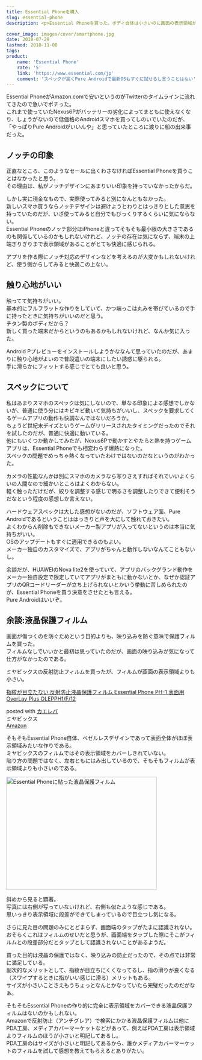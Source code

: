 ```yaml
---
title: Essential Phoneを購入
slug: essential-phone
description: <p>Essential Phoneを買った。ボディ自体は小さいのに画面の表示領域が広く、触り心地もよくて普段遣いにしたいスマホだ。最新OSを試すために買った面が大きいのだが、SIMを刺して普段使う端末にしたい誘惑に駆られる。Pure Androidという点もよい。</p>

cover_image: images/cover/smartphone.jpg
date: 2018-07-29
lastmod: 2018-11-08
tags: 
product:
    name: 'Essential Phone'
    rate: '5'
    link: 'https://www.essential.com/jp'
    comment: 'スペックが高くPure Androidで最新OSもすぐに試せるし言うことはない'
---
```


<p>Essential PhoneがAmazon.comで安いというのがTwitterのタイムラインに流れてきたので急いでポチった。<br />
これまで使っていたNexus6Pがバッテリーの劣化によってまともに使えなくなり、しょうがないので低価格のAndroidスマホを買ってしのいでいたのだが、「やっぱりPure Androidがいいんや」と思っていたところに渡りに船の出来事だった。</p>
<h2>ノッチの印象</h2>
<p>正直なところ、このようなセールに出くわさなければEssential Phoneを買うことはなかったと思う。<br />
その理由は、私がノッチデザインにあまりいい印象を持っていなかったからだ。</p>
<p>しかし実に現金なもので、実際使ってみると別になんともなかった。<br />
新しいスマホ買うならノッチデザインは避けようとわりとはっきりとした意思を持っていたのだが、いざ使ってみると自分でもびっくりするくらいに気にならない。<br />
Essential Phoneのノッチ部分はiPhoneと違ってそもそも最小限の大きさであるのも関係しているのかもしれないけれど、ノッチの存在は気にならず、端末の上端ぎりぎりまで表示領域があることがとても快適に感じられる。</p>
<p>アプリを作る際にノッチ対応のデザインなどを考えるのが大変かもしれないけれど、使う側からしてみると快適この上ない。</p>
<h2>触り心地がいい</h2>
<p>触ってて気持ちがいい。<br />
基本的にフルフラットな作りをしていて、かつ端っこは丸みを帯びているので手に持ったときに気持ちがいいのだと思う。<br />
チタン製のボディだから？<br />
新しく買った端末だからというのもあるかもしれないけれど、なんか気に入った。</p>
<p>Android Pプレビューをインストールしようかななんて思っていたのだが、あまりに触り心地がよいので普段遣いの端末にしたい誘惑に駆られる。<br />
手に滑らかにフィットする感じでとても良いと思う。</p>
<h2>スペックについて</h2>
<p>私はあまりスマホのスペックは気にしないので、単なる印象による感想でしかないが、普通に使う分にはキビキビ動いて気持ちがいいし、スペックを要求してくるゲームアプリの動作も快調なんではないだろうか。<br />
ちょうど世紀末デイズというゲームがリリースされたタイミングだったのでそれを試したのだが、普通に快適に動いている。<br />
他にもいくつか動かしてみたが、Nexus6Pで動かすとやたらと熱を持つゲームアプリは、Essential Phoneでも相変わらず爆熱になった。<br />
スペックの問題でめっちゃ熱くなっていたわけではないのだなというのがわかった。</p>
<p>カメラの性能なんかは別にスマホのカメラなら写りさえすればそれでいいよくらいの人間なので細かいところはよくわからない。<br />
軽く触っただけだが、絞りを調整する感じで明るさを調整したりできて便利そうだなという程度の感想しか言えない。</p>
<p>ハードウェアスペックは大した感想がないのだが、ソフトウェア面、Pure Androidであるということははっきりと声を大にして触れておきたい。<br />
よくわからん削除もできないメーカー製アプリが入ってないというのは本当に気持ちがいい。<br />
OSのアップデートもすぐに適用できるのもよい。<br />
メーカー独自のカスタマイズで、アプリがちゃんと動作しないなんてこともないし。</p>
<p>余談だが、HUAWEIのNova lite2を使っていて、アプリのバックグランド動作をメーカー独自設定で限定していてアプリがまともに動かないとか、なぜか認証アプリのQRコードリーダーが立ち上げられないとかいう挙動に苦しめられたのが、Essential Phoneを買う決意をさせたとも言える。<br />
Pure Androidはいいぞ。</p>
<h2>余談:液晶保護フィルム</h2>
<p>画面が傷つくのを防ぐためという目的よりも、映り込みを防ぐ意味で保護フィルムを買った。<br />
フィルムなしでいいかと最初は思っていたのだが、画面の映り込みが気になって仕方がなかったのである。</p>
<p>ミヤビックスの反射防止フィルムを買ったが、フィルムが画面の表示領域よりも小さい。</p>
<div class="cstmreba">
<div class="kaerebalink-box">
<div class="kaerebalink-image"><a href="https://www.amazon.co.jp/exec/obidos/ASIN/B075RXQJFW/illusionspace-22/" target="_blank" ><img alt=""  src="https://images-fe.ssl-images-amazon.com/images/I/31XSLf7gm0L._SL160_.jpg" style="border: none;" /></a></div>
<div class="kaerebalink-info">
<div class="kaerebalink-name"><a href="https://www.amazon.co.jp/exec/obidos/ASIN/B075RXQJFW/illusionspace-22/" target="_blank" >指紋が目立たない 反射防止液晶保護フィルム Essential Phone PH-1 表面用 OverLay Plus OLEPPH1/F/12</a></p>
<div class="kaerebalink-powered-date">posted with <a href="https://kaereba.com" rel="nofollow" target="_blank">カエレバ</a></div>
</div>
<div class="kaerebalink-detail"> ミヤビックス     </div>
<div class="kaerebalink-link1">
<div class="shoplinkamazon"><a href="https://www.amazon.co.jp/gp/search?keywords=B075RXQJFW&#038;__mk_ja_JP=%E3%82%AB%E3%82%BF%E3%82%AB%E3%83%8A&#038;tag=illusionspace-22" target="_blank" >Amazon</a></div>
</div>
</div>
<div class="booklink-footer"></div>
</div>
</div>
<p>そもそもEssential Phone自体、ベゼルレスデザインであって表面全体がほぼ表示領域みたいな作りである。<br />
ミヤビックスのフィルムではその表示領域をカバーしきれていない。<br />
貼り方の問題ではなく、左右ともにはみ出しているので、そもそもフィルムが表示領域よりも小さいのである。</p>
<p><img src="https://wantit.gcreate.jp/wp-content/uploads/2018/07/image.jpg" alt="Essential Phoneに貼った液晶保護フィルム" title="image.jpg" width="400" height="300" /></p>
<p>斜めから見ると顕著。<br />
写真には右側が写っていないけれど、右側も似たような感じである。<br />
思いっきり表示領域に段差ができてしまっているので目立つし気になる。</p>
<p>さらに見た目の問題のみにとどまらず、画面端のタップがたまに認識されない。<br />
おそらくこれはフィルムのせいだと思うが、画面端をタップした際にそこがフィルムとの段差部分だとタップとして認識されないことがあるようだ。</p>
<p>買った目的は液晶の保護ではなく、映り込みの防止だったので、その点では非常に満足している。<br />
副次的なメリットとして、指紋が目立ちにくくなってるし、指の滑りが良くなる（スワイプするときに指がいい感じに滑る）メリットもある。<br />
サイズが小さいことさえもうちょっとなんとかなっていたら完璧だったのだがなぁ。</p>
<p>そもそもEssential Phoneの作り的に完全に表示領域をカバーできる液晶保護フィルムはないのかもしれない。<br />
Amazonで反射防止（アンチグレア）で検索にかかる液晶保護フィルムは他にPDA工房、メディアカバーマーケットなどがあって、例えばPDA工房は表示領域よりフィルムのほうが小さいと明記してあるし。<br />
PDA工房のはサイズが小さいと明記してあるから、誰かメディアカバーマーケットのフィルムを試して感想を教えてもらえるとありがたい。</p>

  